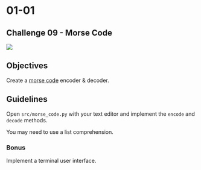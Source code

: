# 01-01

## Challenge 09 - Morse Code

![](https://previews.123rf.com/images/dece/dece1806/dece180600007/104837598-international-morse-code-alphabet-illustration-isolated-on-white.jpg)

## Objectives
Create a [morse code](https://fr.wikipedia.org/wiki/Code_Morse_international) encoder & decoder.

## Guidelines
Open `src/morse_code.py` with your text editor and implement the `encode` and `decode` methods.

You may need to use a list comprehension.

### Bonus
Implement a terminal user interface.